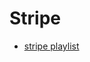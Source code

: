 # Stripe

- [stripe playlist](https://www.youtube.com/playlist?list=PLy1nL-pvL2M5xNIuNapwmABwEy2uifAlY)
